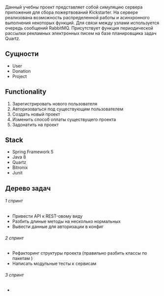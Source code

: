 Данный учебны проект представляет собой симуляцию сервера приложения для сбора пожертвований Kickstarter. На сервере реализована возможность распределенной работы и
асинхронного выполнения некоторых функций. Для связи между узлами используется очередь сообщений RabbitMQ. Присутствует функция периодической рассылки рекламных 
электронных писем на базе планировщика задач Quartz.

## Cущности
- User
- Donation
- Project

## Functionality
1. Зарегистрировать нового пользователя
2. Авторизоваться под существующим пользователем
3. Создать новый проект
4. Изменить способ оплаты существущего проекта
5. Задонатить на проект

## Stack
- Spring Framework 5
- Java 8
- Quartz
- Bitronix
- Junit

## Дерево задач
###### 1 спринт

- Привести API к REST-овому виду
- Разбить длиные методы на несколько нормальных
- Вывести данные для авторизации в конфиг

###### 2 спринт

- Рефакторинг структуры проекта (правильно разбить классы по пакетам )
- Написать модульные тесты к сервисам

###### 3 спринт

- 


